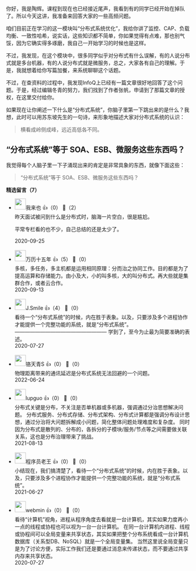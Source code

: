 你好，我是陶辉。课程到现在也已经接近尾声，我看到有的同学已经开始在掉队了。所以今天这讲，我准备来回答大家的一些高频问题。

咱们目前正在学习的这一模块叫“分布式系统优化”，我给你讲了监控、CAP、负载均衡、一致性哈希，说实话，这些知识都不简单，你如果觉得有点难，那也别气馁，因为它确实得多琢磨，我自己一开始学习的时候也是这样。

不过，我发现，在这个模块中，很多同学似乎对分布式有什么误解，有的人说分布式就是多台机器，有的人说分布式就是微服务，总之，大家各有自己的理解。于是，我就想着给你写篇加餐，来系统聊聊这个话题。

不过，在查资料的过程中，我发现InfoQ上已经有一篇文章很好地回答了这个问题。于是，经过编辑冬青的努力，我们找到了作者张帆，申请到了那篇文章的授权，在这里交付给你。

如果现在让你阐述一下什么是“分布式系统”，你脑子里第一下跳出来的是什么？我想，此时可以用苏东坡先生的一句诗，来形象地描述大家对分布式系统的认识：

> 横看成岭侧成峰，远近高低各不同。

## “分布式系统”等于 SOA、ESB、微服务这些东西吗？

我觉得每个人脑子里一下子涌现出来的肯定是非常具象的东西，就像下面这些：

> “分布式系统”等于 SOA、ESB、微服务这些东西吗？
<div><strong>精选留言（7）</strong></div><ul>
<li><img src="https://static001.geekbang.org/account/avatar/00/12/64/05/6989dce6.jpg" width="30px"><span>我来也</span> 👍（0） 💬（2）<div>昨天面试被问到什么是分布式时，脑海一片空白，很是尴尬。

平常专栏看的也不少，自己总结的还是太少了。</div>2020-09-25</li><br/><li><img src="https://static001.geekbang.org/account/avatar/00/11/1f/66/59e0647a.jpg" width="30px"><span>万历十五年</span> 👍（5） 💬（0）<div>多核，多任务，多主机都是运用相同原理：分而治之协同工作。目的都是为了提高运算和存储能力。由小及大，小的叫多核，大的叫分布式。再大些就是集群合作，或者云合作。</div>2020-09-13</li><br/><li><img src="https://static001.geekbang.org/account/avatar/00/14/64/9b/d1ab239e.jpg" width="30px"><span>J.Smile</span> 👍（4） 💬（0）<div>看待一个“分布式系统”的时候，内在胜于表象。以及，只要涉及多个进程协作才能提供一个完整功能的系统，就是“分布式系统”。
——————————————————
学到了，至今为止最为简要准确的表述。</div>2020-07-27</li><br/><li><img src="https://static001.geekbang.org/account/avatar/00/10/0e/b9/6a48274e.jpg" width="30px"><span>铬天青S</span> 👍（0） 💬（0）<div>物理距离带来的通讯延迟是分布式系统无法回避的一个问题。</div>2022-06-24</li><br/><li><img src="https://static001.geekbang.org/account/avatar/00/0f/65/ca/38dcd55a.jpg" width="30px"><span>lupguo</span> 👍（0） 💬（0）<div>分布式关键是分布，不关注是否单机器或多机器，强调通过分治思想解决问题。
分布式服务、分布式存储、分布式架构、分布式计算都是强调分布设计思想，通过分治将大问题拆解成小问题，简化整体问题处理难度和复杂度。
同时因为分布式是散列的、分布的，各拆分的子模块&#47;服务&#47;节点等之间需要做关联关系，这也是分布治理带来了挑战。</div>2021-08-13</li><br/><li><img src="https://static001.geekbang.org/account/avatar/00/0f/a5/3c/7c0d2e57.jpg" width="30px"><span>程序员老王</span> 👍（0） 💬（0）<div>小结现在，我们搞清楚了，看待一个“分布式系统”的时候，内在胜于表象。以及，只要涉及多个进程协作才能提供一个完整功能的系统，就是“分布式系统”。 </div>2021-06-27</li><br/><li><img src="https://static001.geekbang.org/account/avatar/00/0f/f9/e6/47742988.jpg" width="30px"><span>webmin</span> 👍（0） 💬（0）<div>看待“计算机”视角，进程从程序角度去看就是一台计算机，其实如果力度再小一点的线程或协程也可以视为一台一台计算机。
在同一台计算机内进程、线程或协程间可以全局变量来共享状态，其实如果把整个分布系统看成一台计算机数据库（关系型DB、NoSQL）就是一个全局变量集。
当然这里说全局变量只是为了讨论方便，实际工作我们还是要通过消息来传递状态，而不要通过共享内存来共享状态。</div>2020-07-27</li><br/>
</ul>